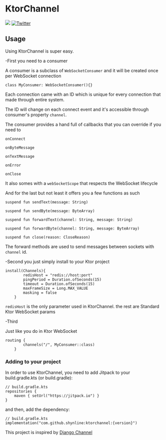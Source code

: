 # KtorChannel
[![](https://jitpack.io/v/shynline/ktorchannel.svg)](https://jitpack.io/#shynline/ktorchannel)
[![Twitter](https://img.shields.io/badge/Twitter-%40shynline-red?style=flat)](http://twitter.com/shynline)

## Usage
Using KtorChannel is super easy.

-First you need to a consumer

A consumer is a subclass of `WebSocketConsumer` and it will be created once per WebSocket connection
```
class MyConsumer: WebSocketConsumer(){}
```
Each connection came with an ID which is unique for every connection that made through entire system.

The ID will change on each connect event and it's accessible through consumer's property `channel`.

The consumer provides a hand full of callbacks that you can override if you need to

`onConnect`

`onByteMessage`

`onTextMessage`

`onError`

`onClose`

It also somes with a `webSocketScope` that respects the WebSocket lifecycle

And for the last but not least it offers you a few functions as such

`suspend fun sendText(message: String)`

`suspend fun sendByte(message: ByteArray)`

`suspend fun forwardText(channel: String, message: String)`

`suspend fun forwardByte(channel: String, message: ByteArray)`

`suspend fun close(reason: CloseReason)`

The forward methods are used to send messages between sockets with `channel` id.

-Second you just simply install to your Ktor project

```
install(Channels){
        redisHost = "redis://host:port"
        pingPeriod = Duration.ofSeconds(15)
        timeout = Duration.ofSeconds(15)
        maxFrameSize = Long.MAX_VALUE
        masking = false
    }
```

`redisHost` is the only parameter used in KtorChannel. the rest are Standard Ktor WebSocket params

-Third

Just like you do in Ktor WebSocket

```
routing {
        channels("/", MyConsumer::class)
    }
```



### Adding to your project
In order to use KtorChannel, you need to add Jitpack to your build.gradle.kts (or build.gradle):

```
// build.gradle.kts
repositories {
    maven { setUrl("https://jitpack.io") }
}
```
and then, add the dependency:

```
// build.gradle.kts
implementation("com.github.shynline:ktorchannel:{version}")
```

This project is inspired by [Django Channel](https://github.com/django/channels)
